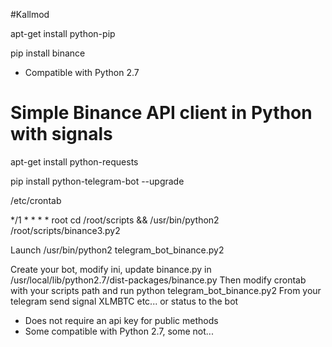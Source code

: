 #Kallmod

apt-get install python-pip

pip install binance

- Compatible with Python 2.7
# Simple Binance API client in Python with signals

apt-get install python-requests

pip install python-telegram-bot --upgrade

/etc/crontab

*/1 * * * *	root	cd /root/scripts && /usr/bin/python2 /root/scripts/binance3.py2

Launch /usr/bin/python2 telegram_bot_binance.py2

Create your bot, modify ini, update binance.py in /usr/local/lib/python2.7/dist-packages/binance.py
Then modify crontab with your scripts path and run python telegram_bot_binance.py2
From your telegram send signal XLMBTC etc... or status to the bot

- Does not require an api key for public methods
- Some compatible with Python 2.7, some not...
